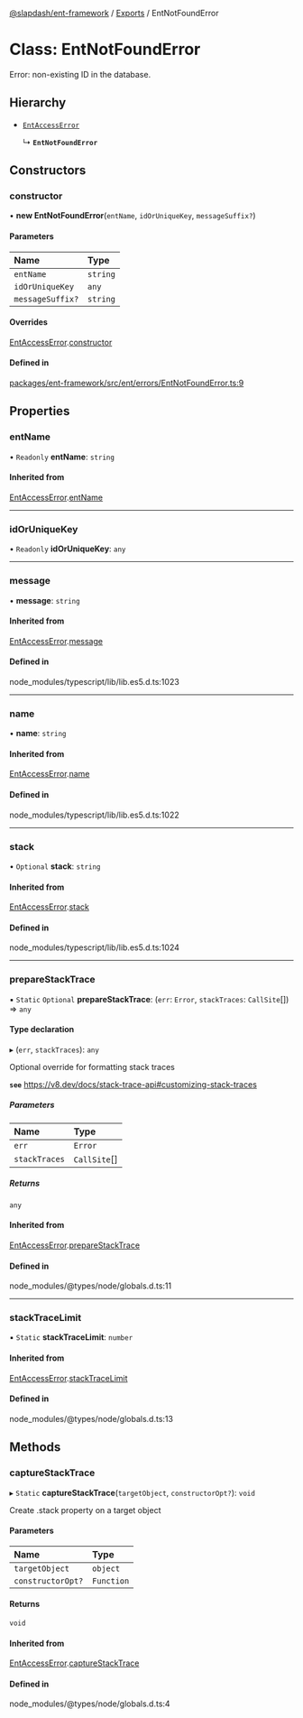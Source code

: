 [@slapdash/ent-framework](../README.md) / [Exports](../modules.md) / EntNotFoundError

# Class: EntNotFoundError

Error: non-existing ID in the database.

## Hierarchy

- [`EntAccessError`](EntAccessError.md)

  ↳ **`EntNotFoundError`**

## Constructors

### constructor

• **new EntNotFoundError**(`entName`, `idOrUniqueKey`, `messageSuffix?`)

#### Parameters

| Name | Type |
| :------ | :------ |
| `entName` | `string` |
| `idOrUniqueKey` | `any` |
| `messageSuffix?` | `string` |

#### Overrides

[EntAccessError](EntAccessError.md).[constructor](EntAccessError.md#constructor)

#### Defined in

[packages/ent-framework/src/ent/errors/EntNotFoundError.ts:9](https://github.com/time-loop/slapdash/blob/master/packages/ent-framework/src/ent/errors/EntNotFoundError.ts#L9)

## Properties

### entName

• `Readonly` **entName**: `string`

#### Inherited from

[EntAccessError](EntAccessError.md).[entName](EntAccessError.md#entname)

___

### idOrUniqueKey

• `Readonly` **idOrUniqueKey**: `any`

___

### message

• **message**: `string`

#### Inherited from

[EntAccessError](EntAccessError.md).[message](EntAccessError.md#message)

#### Defined in

node_modules/typescript/lib/lib.es5.d.ts:1023

___

### name

• **name**: `string`

#### Inherited from

[EntAccessError](EntAccessError.md).[name](EntAccessError.md#name)

#### Defined in

node_modules/typescript/lib/lib.es5.d.ts:1022

___

### stack

• `Optional` **stack**: `string`

#### Inherited from

[EntAccessError](EntAccessError.md).[stack](EntAccessError.md#stack)

#### Defined in

node_modules/typescript/lib/lib.es5.d.ts:1024

___

### prepareStackTrace

▪ `Static` `Optional` **prepareStackTrace**: (`err`: `Error`, `stackTraces`: `CallSite`[]) => `any`

#### Type declaration

▸ (`err`, `stackTraces`): `any`

Optional override for formatting stack traces

**`see`** https://v8.dev/docs/stack-trace-api#customizing-stack-traces

##### Parameters

| Name | Type |
| :------ | :------ |
| `err` | `Error` |
| `stackTraces` | `CallSite`[] |

##### Returns

`any`

#### Inherited from

[EntAccessError](EntAccessError.md).[prepareStackTrace](EntAccessError.md#preparestacktrace)

#### Defined in

node_modules/@types/node/globals.d.ts:11

___

### stackTraceLimit

▪ `Static` **stackTraceLimit**: `number`

#### Inherited from

[EntAccessError](EntAccessError.md).[stackTraceLimit](EntAccessError.md#stacktracelimit)

#### Defined in

node_modules/@types/node/globals.d.ts:13

## Methods

### captureStackTrace

▸ `Static` **captureStackTrace**(`targetObject`, `constructorOpt?`): `void`

Create .stack property on a target object

#### Parameters

| Name | Type |
| :------ | :------ |
| `targetObject` | `object` |
| `constructorOpt?` | `Function` |

#### Returns

`void`

#### Inherited from

[EntAccessError](EntAccessError.md).[captureStackTrace](EntAccessError.md#capturestacktrace)

#### Defined in

node_modules/@types/node/globals.d.ts:4
